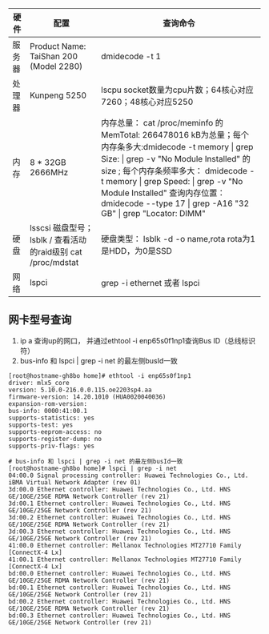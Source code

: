 

| 硬件  | 配置                                                          | 查询命令                                                                                                                                                                                                                                                                                                    |
|-----|-------------------------------------------------------------|---------------------------------------------------------------------------------------------------------------------------------------------------------------------------------------------------------------------------------------------------------------------------------------------------------|
| 服务器 | Product Name: TaiShan 200 (Model 2280)                      | dmidecode -t 1                                                                                                                                                                                                                                                                                          |
| 处理器 | Kunpeng 5250                                                | lscpu   socket数量为cpu片数；64核心对应7260；48核心对应5250 |
| 内存  | 8 * 32GB 2666MHz                                            | 内存总量： cat /proc/meminfo 的MemTotal:       266478016 kB为总量；每个内存条多大:dmidecode -t memory  \| grep Size: \| grep -v "No Module Installed" 的size ; 每个内存条频率多大：  dmidecode -t memory \| grep Speed: \| grep -v "No Module Installed"  查询内存位置： dmidecode --type 17  \| grep -A16 "32 GB" \| grep "Locator: DIMM" |
| 硬盘  | lsscsi 磁盘型号；lsblk / 查看活动的raid级别 cat /proc/mdstat | 硬盘类型： lsblk -d -o name,rota  rota为1是HDD，为0是SSD                                                                                                                                                                                                                                                          |
| 网络  |    lspci | grep -i ethernet 或者 lspci                                                                                                                                                                                                                                                                               | grep -i net                                                                                                                                                                                                         | ethtool enp125s0f0  查询带宽                                                                                                                                                                                                     |


## 网卡型号查询
1. ip a 查询up的网口， 并通过ethtool -i enp65s0f1np1查询Bus ID（总线标识符）
2. bus-info 和 lspci | grep -i net 的最左侧busId一致
```shell
[root@hostname-gh8bo home]# ethtool -i enp65s0f1np1
driver: mlx5_core
version: 5.10.0-216.0.0.115.oe2203sp4.aa
firmware-version: 14.20.1010 (HUA0020040036)
expansion-rom-version: 
bus-info: 0000:41:00.1
supports-statistics: yes
supports-test: yes
supports-eeprom-access: no
supports-register-dump: no
supports-priv-flags: yes

# bus-info 和 lspci | grep -i net 的最左侧busId一致
[root@hostname-gh8bo home]# lspci | grep -i net
04:00.0 Signal processing controller: Huawei Technologies Co., Ltd. iBMA Virtual Network Adapter (rev 01)
3d:00.0 Ethernet controller: Huawei Technologies Co., Ltd. HNS GE/10GE/25GE RDMA Network Controller (rev 21)
3d:00.1 Ethernet controller: Huawei Technologies Co., Ltd. HNS GE/10GE/25GE Network Controller (rev 21)
3d:00.2 Ethernet controller: Huawei Technologies Co., Ltd. HNS GE/10GE/25GE RDMA Network Controller (rev 21)
3d:00.3 Ethernet controller: Huawei Technologies Co., Ltd. HNS GE/10GE/25GE Network Controller (rev 21)
41:00.0 Ethernet controller: Mellanox Technologies MT27710 Family [ConnectX-4 Lx]
41:00.1 Ethernet controller: Mellanox Technologies MT27710 Family [ConnectX-4 Lx]
bd:00.0 Ethernet controller: Huawei Technologies Co., Ltd. HNS GE/10GE/25GE RDMA Network Controller (rev 21)
bd:00.1 Ethernet controller: Huawei Technologies Co., Ltd. HNS GE/10GE/25GE Network Controller (rev 21)
bd:00.2 Ethernet controller: Huawei Technologies Co., Ltd. HNS GE/10GE/25GE RDMA Network Controller (rev 21)
bd:00.3 Ethernet controller: Huawei Technologies Co., Ltd. HNS GE/10GE/25GE Network Controller (rev 21)
```

